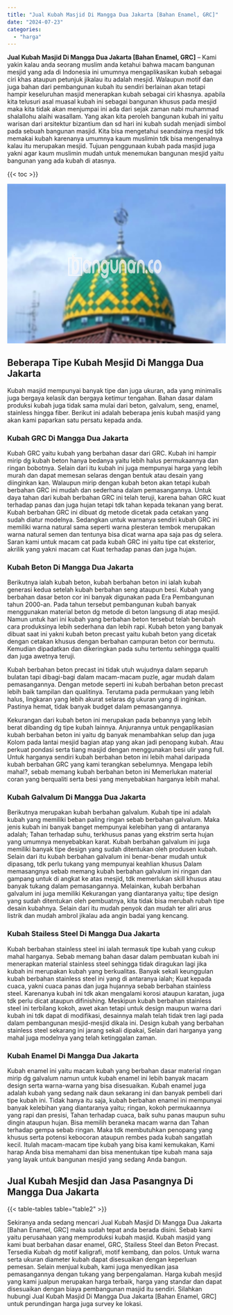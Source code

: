 ```yaml
---
title: "Jual Kubah Masjid Di Mangga Dua Jakarta [Bahan Enamel, GRC]"
date: "2024-07-23"
categories: 
  - "harga"
---
```


**Jual Kubah Masjid Di Mangga Dua Jakarta \[Bahan Enamel, GRC\]** – Kami yakin kalau anda seorang muslim anda ketahui bahwa macam bangunan mesjid yang ada di Indonesia ini umumnya mengaplikasikan kubah sebagai ciri khas ataupun petunjuk jikalau itu adalah mesjid. Walaupun motif dan juga bahan dari pembangunan kubah itu sendiri berlainan akan tetapi hampir keseluruhan masjid menerapkan kubah sebagai ciri khasnya. apabila kita telusuri asal muasal kubah ini sebagai bangunan khusus pada mesjid maka kita tidak akan menjumpai ini ada dari sejak zaman nabi muhammad shalallohu alaihi wasallam. Yang akan kita peroleh bangunan kubah ini yaitu warisan dari arsitektur bizantium dan sd hari ini kubah sudah menjadi simbol pada sebuah bangunan masjid. Kita bisa mengetahui seandainya mesjid tdk memakai kubah karenanya umumnya kaum muslimin tdk bisa mengenalnya kalau itu merupakan mesjid. Tujuan penggunaan kubah pada masjid juga yakni agar kaum muslimin mudah untuk menemukan bangunan mesjid yaitu bangunan yang ada kubah di atasnya.

{{< toc >}}

![Jual Kubah Masjid Di Mangga Dua Jakarta [Bahan Enamel, GRC]](/images/jual-kubah-masjid-30.png)

## Beberapa Tipe Kubah Mesjid Di Mangga Dua Jakarta

Kubah masjid mempunyai banyak tipe dan juga ukuran, ada yang minimalis juga bergaya kelasik dan bergaya ketimur tengahan. Bahan dasar dalam produksi kubah juga tidak sama mulai dari beton, galvalum, seng, enamel, stainless hingga fiber. Berikut ini adalah beberapa jenis kubah masjid yang akan kami paparkan satu persatu kepada anda.

### Kubah GRC Di Mangga Dua Jakarta

Kubah GRC yaitu kubah yang berbahan dasar dari GRC. Kubah ini hampir mirip dg kubah beton hanya bedanya yaitu lebih halus permukaannya dan ringan bobotnya. Selain dari itu kubah ini juga mempunyai harga yang lebih murah dan dapat memesan selaras dengan bentuk atau desain yang diinginkan kan. Walaupun mirip dengan kubah beton akan tetapi kubah berbahan GRC ini mudah dan sederhana dalam pemasangannya. Untuk daya tahan dari kubah berbahan GRC ini telah teruji, karena bahan GRC kuat terhadap panas dan juga hujan tetapi tdk tahan kepada tekanan yang berat. Kubah berbahan GRC ini dibuat dg metode dicetak pada cetakan yang sudah diatur modelnya. Sedangkan untuk warnanya sendiri kubah GRC ini memiliki warna natural sama seperti warna plesteran tembok merupakan warna natural semen dan tentunya bisa dicat warna apa saja pas dg selera. Saran kami untuk macam cat pada kubah GRC ini yaitu tipe cat eksterior, akrilik yang yakni macam cat Kuat terhadap panas dan juga hujan.

### Kubah Beton Di Mangga Dua Jakarta

Berikutnya ialah kubah beton, kubah berbahan beton ini ialah kubah generasi kedua setelah kubah berbahan seng ataupun besi. Kubah yang berbahan dasar beton cor ini banyak digunakan pada Era Pembangunan tahun 2000-an. Pada tahun tersebut pembangunan kubah banyak menggunakan material beton dg metode di beton langsung di atap mesjid. Namun untuk hari ini kubah yang berbahan beton tersebut telah berubah cara produksinya lebih sederhana dan lebih rapi. Kubah beton yang banyak dibuat saat ini yakni kubah beton precast yaitu kubah beton yang dicetak dengan cetakan khusus dengan berbahan campuran beton cor bermutu. Kemudian dipadatkan dan dikeringkan pada suhu tertentu sehingga qualiti dan juga awetnya teruji.

Kubah berbahan beton precast ini tidak utuh wujudnya dalam separuh bulatan tapi dibagi-bagi dalam macam-macam puzle, agar mudah dalam pemasangannya. Dengan metode seperti ini kubah berbahan beton precast lebih baik tampilan dan qualitinya. Terutama pada permukaan yang lebih halus, lingkaran yang lebih akurat selaras dg ukuran yang di inginkan. Pastinya hemat, tidak banyak budget dalam pemasangannya.

Kekurangan dari kubah beton ini merupakan pada bebannya yang lebih berat dibanding dg tipe kubah lainnya. Anjurannya untuk pengaplikasian kubah berbahan beton ini yaitu dg banyak menambahkan selup dan juga Kolom pada lantai mesjid bagian atap yang akan jadi penopang kubah. Atau perkuat pondasi serta tiang masjid dengan menggunakan besi ulir yang full. Untuk harganya sendiri kubah berbahan beton ini lebih mahal daripada kubah berbahan GRC yang kami terangkan sebelumnya. Mengapa lebih mahal?, sebab memang kubah berbahan beton ini Memerlukan material coran yang berqualiti serta besi yang menyebabkan harganya lebih mahal.

### Kubah Galvalum Di Mangga Dua Jakarta

Berikutnya merupakan kubah berbahan galvalum. Kubah tipe ini adalah kubah yang memiliki beban paling ringan sebab berbahan galvalum. Maka jenis kubah ini banyak banget mempunyai kelebihan yang di antaranya adalah; Tahan terhadap suhu, terkhusus panas yang ekstrim serta hujan yang umumnya menyebabkan karat. Kubah berbahan galvalum ini juga memiliki banyak tipe design yang sudah ditentukan oleh produsen kubah. Selain dari itu kubah berbahan galvalum ini benar-benar mudah untuk dipasang, tdk perlu tukang yang mempunyai keahlian khusus Dalam memasangnya sebab memang kubah berbahan galvalum ini ringan dan gampang untuk di angkat ke atas mesjid, tdk memerlukan skill khusus atau banyak tukang dalam pemasangannya. Melainkan, kubah berbahan galvalum ini juga memiliki Kekurangan yang diantaranya yaitu; tipe design yang sudah ditentukan oleh pembuatnya, kita tidak bisa merubah rubah tipe desain kubahnya. Selain dari itu mudah penyok dan mudah ter aliri arus listrik dan mudah ambrol jikalau ada angin badai yang kencang.

### Kubah Stailess Steel Di Mangga Dua Jakarta

Kubah berbahan stainless steel ini ialah termasuk tipe kubah yang cukup mahal harganya. Sebab memang bahan dasar dalam pembuatan kubah ini menerapkan material stainless steel sehingga tidak diragukan lagi jika kubah ini merupakan kubah yang berkualitas. Banyak sekali keunggulan kubah berbahan stainless steel ini yang di antaranya ialah; Kuat kepada cuaca, yakni cuaca panas dan juga hujannya sebab berbahan stainless steel. Karenanya kubah ini tdk akan mengalami korosi ataupun karatan, juga tdk perlu dicat ataupun difinishing. Meskipun kubah berbahan stainless steel ini terbilang kokoh, awet akan tetapi untuk design maupun warna dari kubah ini tdk dapat di modifikasi, desainnya malah telah tidak tren lagi pada dalam pembangunan mesjid-mesjid dikala ini. Design kubah yang berbahan stainless steel sekarang ini jarang sekali dipakai, Selain dari harganya yang mahal juga modelnya yang telah ketinggalan zaman.

### Kubah Enamel Di Mangga Dua Jakarta

Kubah enamel ini yaitu macam kubah yang berbahan dasar material ringan mirip dg galvalum namun untuk kubah enamel ini lebih banyak macam design serta warna-warna yang bisa disesuaikan. Kubah enamel juga adalah kubah yang sedang naik daun sekarang ini dan banyak pembeli dari tipe kubah ini. Tidak hanya itu saja, kubah berbahan enamel ini mempunyai banyak kelebihan yang diantaranya yaitu; ringan, kokoh permukaannya yang rapi dan presisi, Tahan terhadap cuaca, baik suhu panas maupun suhu dingin ataupun hujan. Bisa memilih beraneka macam warna dan Tahan terhadap gempa sebab ringan. Maka tdk membutuhkan penopang yang khusus serta potensi kebocoran ataupun rembes pada kubah sangatlah kecil. Itulah macam-macam tipe kubah yang bisa kami kemukakan, Kami harap Anda bisa memahami dan bisa menentukan tipe kubah mana saja yang layak untuk bangunan mesjid yang sedang Anda bangun.

## Jual Kubah Mesjid dan Jasa Pasangnya Di Mangga Dua Jakarta

{{< table-tables table="table2" >}}

Sekiranya anda sedang mencari Jual Kubah Masjid Di Mangga Dua Jakarta \[Bahan Enamel, GRC\] maka sudah tepat anda berada disini. Sebab kami yaitu perusahaan yang memproduksi kubah masjid. Kubah masjid yang kami buat berbahan dasar enamel, GRC, Stailess Steel dan Beton Precast. Tersedia Kubah dg motif kaligrafi, motif kembang, dan polos. Untuk warna serta ukuran diameter kubah dapat disesuaikan dengan keperluan pemesan. Selain menjual kubah, kami juga menyedikan jasa pemasangannya dengan tukang yang berpengalaman. Harga kubah mesjid yang kami jualpun merupakan harga terbaik, harga yang standar dan dapat disesuaikan dengan biaya pembangunan masjid itu sendiri. Silahkan hubungi Jual Kubah Masjid Di Mangga Dua Jakarta \[Bahan Enamel, GRC\] untuk perundingan harga juga survey ke lokasi.
